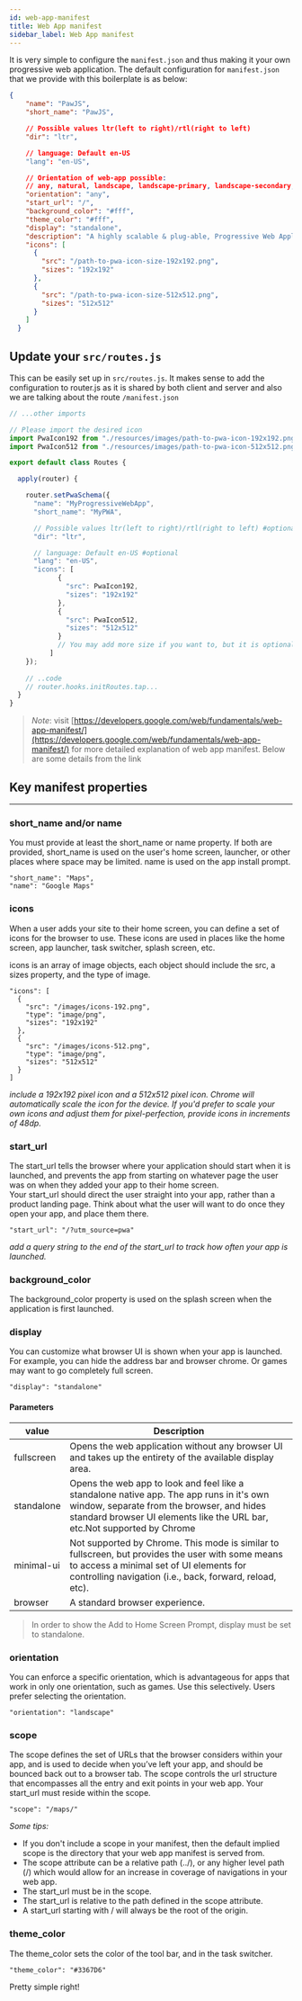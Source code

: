 ```yaml
---
id: web-app-manifest
title: Web App manifest
sidebar_label: Web App manifest
---
```


It is very simple to configure the `manifest.json` and thus making it your own progressive web application.
The default configuration for `manifest.json` that we provide with this boilerplate is as below:
```json
{
    "name": "PawJS",
    "short_name": "PawJS",

    // Possible values ltr(left to right)/rtl(right to left)
    "dir": "ltr",

    // language: Default en-US
    "lang": "en-US",

    // Orientation of web-app possible:
    // any, natural, landscape, landscape-primary, landscape-secondary, portrait, portrait-primary, portrait-secondary
    "orientation": "any",
    "start_url": "/",
    "background_color": "#fff",
    "theme_color": "#fff",
    "display": "standalone",
    "description": "A highly scalable & plug-able, Progressive Web Application foundation with the best Developer Experience.",
    "icons": [
      {
        "src": "/path-to-pwa-icon-size-192x192.png",
        "sizes": "192x192"
      },
      {
        "src": "/path-to-pwa-icon-size-512x512.png",
        "sizes": "512x512"
      }
    ]
  }
```
## Update your `src/routes.js`
This can be easily set up in `src/routes.js`. It makes sense to add the configuration to router.js as it is shared by both client and 
server and also we are talking about the route `/manifest.json`
 
```javascript
// ...other imports

// Please import the desired icon
import PwaIcon192 from "./resources/images/path-to-pwa-icon-192x192.png";
import PwaIcon512 from "./resources/images/path-to-pwa-icon-512x512.png";

export default class Routes {

  apply(router) {

    router.setPwaSchema({
      "name": "MyProgressiveWebApp",
      "short_name": "MyPWA",

      // Possible values ltr(left to right)/rtl(right to left) #optional
      "dir": "ltr",

      // language: Default en-US #optional
      "lang": "en-US",
      "icons": [
            {
              "src": PwaIcon192,
              "sizes": "192x192"
            },
            {
              "src": PwaIcon512,
              "sizes": "512x512"
            }
            // You may add more size if you want to, but it is optional
          ]
    });
    
    // ..code
    // router.hooks.initRoutes.tap...
  }
}

```
> *Note*: visit [https://developers.google.com/web/fundamentals/web-app-manifest/](https://developers.google.com/web/fundamentals/web-app-manifest/) for more detailed explanation of web app manifest.
Below are some details from the link

## Key manifest properties
---
### short_name and/or name  

You must provide at least the short_name or name property. If both are provided, short_name is used on the user's home screen, launcher, or other places where space may be limited. name is used on the app install prompt.
```
"short_name": "Maps",
"name": "Google Maps"
```

### icons  
When a user adds your site to their home screen, you can define a set of icons for the browser to use. These icons are used in places like the home screen, app launcher, task switcher, splash screen, etc.

icons is an array of image objects, each object should include the src, a sizes property, and the type of image.
```
"icons": [
  {
    "src": "/images/icons-192.png",
    "type": "image/png",
    "sizes": "192x192"
  },
  {
    "src": "/images/icons-512.png",
    "type": "image/png",
    "sizes": "512x512"
  }
]
```

*include a 192x192 pixel icon and a 512x512 pixel icon. Chrome will automatically scale the icon for the device. If you'd prefer to scale your own icons and adjust them for pixel-perfection, provide icons in increments of 48dp.*  

### start_url
The start_url tells the browser where your application should start when it is launched, and prevents the app from starting on whatever page the user was on when they added your app to their home screen.  
Your start_url should direct the user straight into your app, rather than a product landing page. Think about what the user will want to do once they open your app, and place them there.
```
"start_url": "/?utm_source=pwa"
```
*add a query string to the end of the start_url to track how often your app is launched.*

### background_color
The background_color property is used on the splash screen when the application is first launched.

### display
You can customize what browser UI is shown when your app is launched. For example, you can hide the address bar and browser chrome. Or games may want to go completely full screen.

```
"display": "standalone"
```
#### Parameters  

| value      | Description                                                                                                                                                                                                       |
|------------|-------------------------------------------------------------------------------------------------------------------------------------------------------------------------------------------------------------------|
| fullscreen | Opens the web application without any browser UI and takes up the entirety of the available display area.                                                                                                         |
| standalone | Opens the web app to look and feel like a standalone native app. The app runs in it's own window, separate from the browser, and hides standard browser UI elements like the URL bar, etc.Not supported by Chrome |
| minimal-ui | Not supported by Chrome. This mode is similar to fullscreen, but provides the user with some means to access a minimal set of UI elements for controlling navigation (i.e., back, forward, reload, etc).          |
| browser    | A standard browser experience.                                                                                                                                                                                    |  
> In order to show the Add to Home Screen Prompt, display must be set to standalone.

### orientation
You can enforce a specific orientation, which is advantageous for apps that work in only one orientation, such as games. Use this selectively. Users prefer selecting the orientation.  

```
"orientation": "landscape"
```

### scope
The scope defines the set of URLs that the browser considers within your app, and is used to decide when you’ve left your app, and should be bounced back out to a browser tab. The scope controls the url structure that encompasses all the entry and exit points in your web app. Your start_url must reside within the scope.
```
"scope": "/maps/"
```

*Some tips:*

- If you don't include a scope in your manifest, then the default implied scope is the directory that your web app manifest is served from.
- The scope attribute can be a relative path (../), or any higher level path (/) which would allow for an increase in coverage of navigations in your web app.
- The start_url must be in the scope.
- The start_url is relative to the path defined in the scope attribute.
- A start_url starting with / will always be the root of the origin.

### theme_color
The theme_color sets the color of the tool bar, and in the task switcher.

```
"theme_color": "#3367D6"
```

Pretty simple right!


<script async src="//pagead2.googlesyndication.com/pagead/js/adsbygoogle.js"></script>
<ins class="adsbygoogle"
     style="display:block"
     data-ad-client="ca-pub-7586505628408924"
     data-ad-slot="5652642939"
     data-ad-format="auto"></ins>
<script>
(adsbygoogle = window.adsbygoogle || []).push({});
</script>
